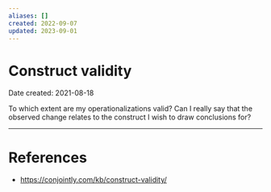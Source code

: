 ```yaml
---
aliases: []
created: 2022-09-07
updated: 2023-09-01
---
```


# Construct validity
Date created: 2021-08-18

To which extent are my operationalizations valid? Can I really say that the observed change relates to the construct I wish to draw conclusions for? 

---
# References
* https://conjointly.com/kb/construct-validity/